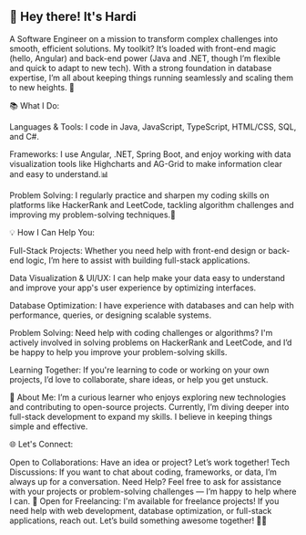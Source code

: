 ## 👋 Hey there! It's Hardi

A Software Engineer on a mission to transform complex challenges into smooth, efficient solutions. My toolkit? It’s loaded with front-end magic (hello, Angular) and back-end power (Java and .NET, though I’m flexible and quick to adapt to new tech). With a strong foundation in database expertise, I’m all about keeping things running seamlessly and scaling them to new heights. 🚀

📚 What I Do:

Languages & Tools: I code in Java, JavaScript, TypeScript, HTML/CSS, SQL, and C#.

Frameworks: I use Angular, .NET, Spring Boot, and enjoy working with data visualization tools like Highcharts and AG-Grid to make information clear and easy to understand.📊

Problem Solving: I regularly practice and sharpen my coding skills on platforms like HackerRank and LeetCode, tackling algorithm challenges and improving my problem-solving techniques.🧠

💡 How I Can Help You:

Full-Stack Projects: Whether you need help with front-end design or back-end logic, I’m here to assist with building full-stack applications.

Data Visualization & UI/UX: I can help make your data easy to understand and improve your app's user experience by optimizing interfaces.

Database Optimization: I have experience with databases and can help with performance, queries, or designing scalable systems.

Problem Solving: Need help with coding challenges or algorithms? I'm actively involved in solving problems on HackerRank and LeetCode, and I’d be happy to help you improve your problem-solving skills.

Learning Together: If you're learning to code or working on your own projects, I’d love to collaborate, share ideas, or help you get unstuck.

🎨 About Me: I’m a curious learner who enjoys exploring new technologies and contributing to open-source projects. Currently, I’m diving deeper into full-stack development to expand my skills. I believe in keeping things simple and effective.

🌐 Let's Connect:

Open to Collaborations: Have an idea or project? Let’s work together!
Tech Discussions: If you want to chat about coding, frameworks, or data, I’m always up for a conversation.
Need Help? Feel free to ask for assistance with your projects or problem-solving challenges — I’m happy to help where I can.
💼 Open for Freelancing: I'm available for freelance projects! If you need help with web development, database optimization, or full-stack applications, reach out. Let’s build something awesome together! 👨‍💻
